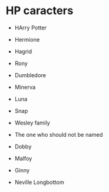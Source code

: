# HP caracters

- HArry Potter

- Hermione

- Hagrid

- Rony

- Dumbledore

- Minerva

- Luna

- Snap

- Wesley family

- The one who should not be named

- Dobby

- Malfoy

- Ginny
- Neville Longbottom 
